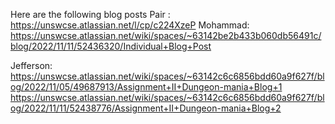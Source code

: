 Here are the following blog posts
Pair : https://unswcse.atlassian.net/l/cp/c224XzeP
Mohammad: https://unswcse.atlassian.net/wiki/spaces/~63142be2b433b060db56491c/blog/2022/11/11/52436320/Individual+Blog+Post

Jefferson: https://unswcse.atlassian.net/wiki/spaces/~63142c6c6856bdd60a9f627f/blog/2022/11/05/49687913/Assignment+II+Dungeon-mania+Blog+1
https://unswcse.atlassian.net/wiki/spaces/~63142c6c6856bdd60a9f627f/blog/2022/11/11/52438776/Assignment+II+Dungeon-mania+Blog+2
